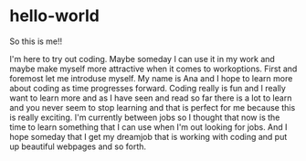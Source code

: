 # hello-world


So this is me!!

I'm here to try out coding. Maybe someday I can use it in my work and maybe 
make myself more attractive when it comes to workoptions.
First and foremost let me introduse myself. My name is Ana and I hope to
learn more about coding as time progresses forward.
Coding really is fun and I really want to learn more and as I have seen 
and read so far there is a lot to learn and you never seem to stop learning and
that is perfect for me because this is really exciting.
I'm currently between jobs so I thought that now is the time to learn something
that I can use when I'm out looking for jobs.
And I hope someday that I get my dreamjob that is working with coding and put up
beautiful webpages and so forth.

